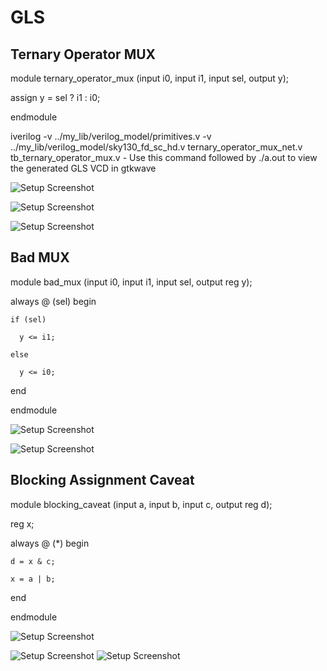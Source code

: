 # GLS

## Ternary Operator MUX

module ternary_operator_mux (input i0, input i1, input sel, output y);

  assign y = sel ? i1 : i0;
  
endmodule

iverilog -v ../my_lib/verilog_model/primitives.v -v ../my_lib/verilog_model/sky130_fd_sc_hd.v ternary_operator_mux_net.v tb_ternary_operator_mux.v    - Use this command followed by ./a.out to view the generated GLS VCD in gtkwave

![Setup Screenshot](4ternarymux.PNG)

![Setup Screenshot](4mux.PNG)

![Setup Screenshot](4glsmux.PNG)

## Bad MUX

module bad_mux (input i0, input i1, input sel, output reg y);

  always @ (sel) begin
  
    if (sel)
    
      y <= i1;
      
    else 
    
      y <= i0;
      
  end
  
endmodule

![Setup Screenshot](4badmux.PNG)

![Setup Screenshot](4badmuxglsmismatch.PNG)



##  Blocking Assignment Caveat

module blocking_caveat (input a, input b, input c, output reg d);

  reg x;
  
  always @ (*) begin
  
    d = x & c;
    
    x = a | b;
    
  end
  
endmodule

![Setup Screenshot](4blockingcaveat.PNG)

![Setup Screenshot](4blockingcaveatyosys.PNG)
![Setup Screenshot](4blockingcaveatglsmismatch.PNG)
